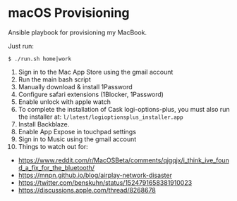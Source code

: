 macOS Provisioning
================

Ansible playbook for provisioning my MacBook.

Just run:

```shell
$ ./run.sh home|work
```

1. Sign in to the Mac App Store using the gmail account
2. Run the main bash script
3. Manually download & install 1Password
4. Configure safari extensions (1Blocker, 1Password)
5. Enable unlock with apple watch
6. To complete the installation of Cask logi-options-plus, you must also run the installer at: `l/latest/logioptionsplus_installer.app`
7. Install Backblaze.
8. Enable App Expose in touchpad settings
9. Sign in to Music using the gmail account
10. Things to watch out for:
- https://www.reddit.com/r/MacOSBeta/comments/qjgqjx/i_think_ive_found_a_fix_for_the_bluetooth/
- https://mnpn.github.io/blog/airplay-network-disaster
- https://twitter.com/benskuhn/status/1524791658381910023
- https://discussions.apple.com/thread/8268678
